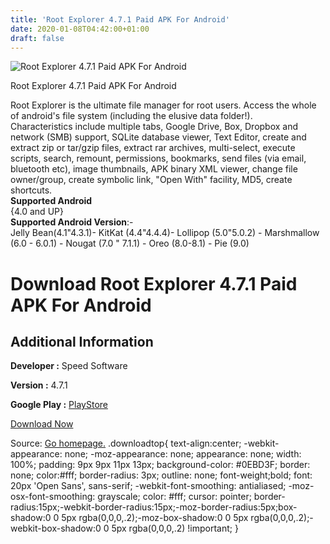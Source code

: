```yaml
---
title: 'Root Explorer 4.7.1 Paid APK For Android'
date: 2020-01-08T04:42:00+01:00
draft: false
---
```


![Root Explorer 4.7.1 Paid APK For Android](https://i0.wp.com/apkhome.net/wp-content/uploads/2020/01/Root-Explorer-4.7.1-Paid.png "Root Explorer 4.7.1 Paid APK For Android")

  

Root Explorer 4.7.1 Paid APK For Android

Root Explorer is the ultimate file manager for root users. Access the whole of android's file system (including the elusive data folder!).  
Characteristics include multiple tabs, Google Drive, Box, Dropbox and network (SMB) support, SQLite database viewer, Text Editor, create and extract zip or tar/gzip files, extract rar archives, multi-select, execute scripts, search, remount, permissions, bookmarks, send files (via email, bluetooth etc), image thumbnails, APK binary XML viewer, change file owner/group, create symbolic link, "Open With" facility, MD5, create shortcuts.  
**Supported Android**  
{4.0 and UP}  
**Supported Android Version**:-  
Jelly Bean(4.1"4.3.1)- KitKat (4.4"4.4.4)- Lollipop (5.0"5.0.2) - Marshmallow (6.0 - 6.0.1) - Nougat (7.0 " 7.1.1) - Oreo (8.0-8.1) - Pie (9.0)

Download Root Explorer 4.7.1 Paid APK For Android
=================================================

Additional Information
----------------------

**Developer :** Speed Software

**Version :** 4.7.1

**Google Play :** [PlayStore](https://play.google.com/store/apps/details?id=com.speedsoftware.rootexplorer)

  

[Download Now](https://store4app.co/post/root-explorer-4-7-1-paid-apk-for-android_1578426375)

  
Source: [Go homepage.](https://store4app.co/post/root-explorer-4-7-1-paid-apk-for-android_1578426375) .downloadtop{ text-align:center; -webkit-appearance: none; -moz-appearance: none; appearance: none; width: 100%; padding: 9px 9px 11px 13px; background-color: #0EBD3F; border: none; color:#fff; border-radius: 3px; outline: none; font-weight;bold; font: 20px 'Open Sans', sans-serif; -webkit-font-smoothing: antialiased; -moz-osx-font-smoothing: grayscale; color: #fff; cursor: pointer; border-radius:15px;-webkit-border-radius:15px;-moz-border-radius:5px;box-shadow:0 0 5px rgba(0,0,0,.2);-moz-box-shadow:0 0 5px rgba(0,0,0,.2);-webkit-box-shadow:0 0 5px rgba(0,0,0,.2) !important; }